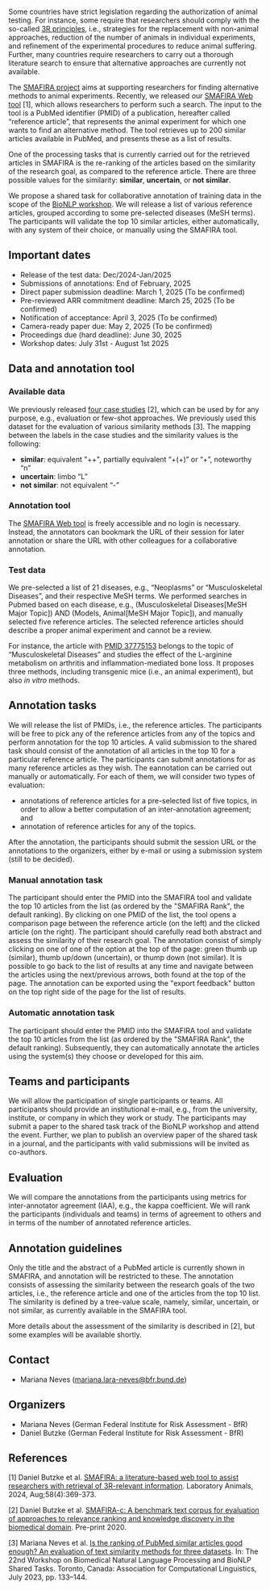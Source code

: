 

Some countries have strict legislation regarding the authorization of animal testing. 
For instance,   some require that researchers should comply with the so-called [3R principles](https://caat.jhsph.edu/the-principles-of-humane-experimental-technique/), i.e., strategies for the replacement with non-animal approaches, reduction of the number of animals in individual experiments, and refinement of the experimental procedures to reduce animal suffering. 
Further, many countries require researchers to carry out a thorough literature search to ensure that alternative approaches are currently not available.

The [SMAFIRA project](https://www.bf3r.de/en/smafira___artificial_intelligence_for_finding_alternative_methods-297876.html) aims at supporting researchers for finding alternative methods to animal experiments.
Recently, we released our [SMAFIRA Web tool](https://smafira.bf3r.de/) [1], which allows researchers to perform such a search.
The input to the tool is a PubMed identifier (PMID) of a publication, hereafter called “reference article”, that represents the animal experiment for which one wants to find an alternative method. 
The tool retrieves up to 200 similar articles available in PubMed, and presents these as a list of results. 

One of the processing tasks that is currently carried out for the retrieved articles in SMAFIRA is the re-ranking of the articles based on the similarity of the research goal, as compared to the reference article. 
There are three possible values for the similarity: **similar**, **uncertain**, or **not similar**.

We propose a shared task for collaborative annotation of training data in the scope of the [BioNLP workshop](https://aclweb.org/aclwiki/BioNLP_Workshop).
We will release a list of various reference articles, grouped according to some pre-selected diseases (MeSH terms). 
The participants will validate the top 10 similar articles, either automatically, with any system of their choice, or manually using the SMAFIRA tool.

## Important dates

- Release of the test data: Dec/2024-Jan/2025
- Submissions of annotations: End of February, 2025
- Direct paper submission deadline: March 1, 2025 (To be confirmed)
- Pre-reviewed ARR commitment deadline: March 25, 2025 (To be confirmed)
- Notification of acceptance: April 3, 2025 (To be confirmed)
- Camera-ready paper due: May 2, 2025 (To be confirmed)
- Proceedings due (hard deadline): June 30, 2025
- Workshop dates: July 31st - August 1st 2025

## Data and annotation tool

### Available data
  
We previously released [four case studies](https://github.com/SMAFIRA/c_corpus) [2], which can be used by for any purpose, e.g., evaluation or few-shot approaches. 
We previously used this dataset for the evaluation of various similarity methods [3].
The mapping between the labels in the case studies and the similarity values is the following: 

- **similar**: equivalent "++", partially equivalent “+(+)” or “+”, noteworthy “n”
- **uncertain**: limbo “L”
- **not similar**: not equivalent “-”

### Annotation tool

The [SMAFIRA Web tool](https://smafira.bf3r.de/) is freely accessible and no login is necessary. 
Instead, the annotators can bookmark the URL of their session for later annotation or share the URL with other colleagues for a collaborative annotation.

### Test data

We pre-selected a list of 21 diseases, e.g., “Neoplasms” or “Musculoskeletal Diseases”, and their respective MeSH terms. 
We performed searches in Pubmed based on each disease, e.g., (Musculoskeletal Diseases[MeSH Major Topic]) 
AND (Models, Animal[MeSH Major Topic]), and manually selected five reference articles. 
The selected reference articles should describe a proper animal experiment and cannot be a review. 

For instance, the article with [PMID 37775153](https://pubmed.ncbi.nlm.nih.gov/37775153/) belongs to the topic of “Musculoskeletal Diseases” and studies the effect of the L-arginine metabolism on arthritis and inflammation-mediated bone loss. 
It proposes three methods, including transgenic mice (i.e., an animal experiment), but also *in vitro* methods.

## Annotation tasks

We will release the list of PMIDs, i.e., the reference articles. 
The participants will be free to pick any of the reference articles from any of the topics and perform annotation for the top 10 articles. 
A valid submission to the shared task should consist of the annotation of all articles in the top 10 for a particular reference article. 
The participants can submit annotations for as many reference articles as they wish.
The eannotation can be carried out manually or automatically.
For each of them, we will consider two types of evaluation:

- annotations of reference articles for a pre-selected list of five topics, in order to allow a better computation of an inter-annotation agreement; and 
- annotation of reference articles for any of the topics.
  
After the annotation, the participants should submit the session URL or the annotations to the organizers, either by e-mail or using a submission system (still to be decided).

### Manual annotation task

The participant should enter the PMID into the SMAFIRA tool and validate the top 10 articles from the list (as ordered by the "SMAFIRA Rank", the default ranking). 
By clicking on one PMID of the list, the tool opens a comparison page between the reference article (on the left) and the clicked article (on the right).
The participant should carefully read both abstract and assess the similarity of their research goal.
The annotation consist of simply clicking on one of one of the option at the top of the page: green thumb up (similar), thumb up/down (uncertain), or thump down (not similar).
It is possible to go back to the list of results at any time and navigate between the articles using the next/previous arrows, both found at the top of the page.
The annotation can be exported using the "export feedback" button on the top right side of the page for the list of results.

### Automatic annotation task

The participant should enter the PMID into the SMAFIRA tool and validate the top 10 articles from the list (as ordered by the "SMAFIRA Rank", the default ranking). 
Subsequently, they can automatically annotate the articles using the system(s) they choose or developed for this aim.

## Teams and participants

We will allow the participation of single participants or teams. 
All participants should provide an institutional e-mail, e.g., from the university, institute, or company in which they work or study.
The participants may submit a paper to the shared task track of the BioNLP workshop and attend the event. 
Further, we plan to publish an overview paper of the shared task in a journal, and the participants with valid submissions will be invited as co-authors.

## Evaluation

We will compare the annotations from the participants using metrics for inter-annotator agreement (IAA), e.g., the kappa coefficient. 
We will rank the participants (individuals and teams) in terms of agreement to others and in terms of the number of annotated reference articles. 

## Annotation guidelines

Only the title and the abstract of a PubMed article is currently shown in SMAFIRA, and annotation will be restricted to these. 
The annotation consists of assessing the similarity between the research goals of the two articles, i.e., the reference article and one of the articles from the top 10 list. 
The similarity is defined by a tree-value scale, namely, similar, uncertain, or not similar, as currently available in the SMAFIRA tool. 

More details about the assessment of the similarity is described in [2], but some examples will be available shortly.

## Contact

- Mariana Neves (mariana.lara-neves@bfr.bund.de)

## Organizers

- Mariana Neves (German Federal Institute for Risk Assessment - BfR)
- Daniel Butzke (German Federal Institute for Risk Assessment - BfR)
  
## References
  
[1] Daniel Butzke et al. [SMAFIRA: a literature-based web tool to assist researchers with retrieval of 3R-relevant information](https://journals.sagepub.com/doi/full/10.1177/00236772241237608). Laboratory Animals, 2024, Aug;58(4):369-373. 

[2] Daniel Butzke et al. [SMAFIRA-c: A benchmark text corpus for evaluation of approaches to relevance ranking and knowledge discovery in the biomedical domain](https://europepmc.org/article/ppr/ppr121819). Pre-print 2020.
    
[3] Mariana Neves et al. [Is the ranking of PubMed similar articles good enough? An evaluation of text similarity 
    methods for three datasets](https://aclanthology.org/2023.bionlp-1.11/). In: The 22nd Workshop on Biomedical Natural Language Processing and BioNLP Shared Tasks. Toronto, Canada: Association for Computational Linguistics, July 2023, pp. 133–144.


